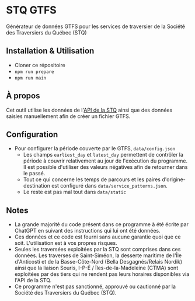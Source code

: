 # STQ GTFS

Générateur de données GTFS pour les services de traversier de la Société des Traversiers du Québec (STQ)

## Installation & Utilisation

- Cloner ce répositoire
- `npm run prepare`
- `npm run main`

## À propos

Cet outil utilise les données de l'[API de la STQ](https://donnees.traversiers.com) ainsi que des données saisies manuellement afin de créer un fichier GTFS.

## Configuration

- Pour configurer la période couverte par le GTFS, `data/config.json`
  - Les champs `earliest_day` et `latest_day` permettent de contrôler la période à couvrir relativement au jour de l'exécution du programme. Il est possible d'utiliser des valeurs négatives afin de retourner dans le passé.
  - Tout ce qui concerne les temps de parcours et les paires d'origine-destination est configuré dans `data/service_patterns.json`.
  - Le reste est pas mal tout dans `data/static`

## Notes

- La grande majorité du code présent dans ce programme à été écrite par ChatGPT en suivant des instructions qui lui ont été données.
- Ces données et ce code est fourni sans aucune garantie quoi que ce soit. L'utilisation est à vos propres risques.
- Seules les traversées exploitées par la STQ sont comprises dans ces données. Les traverses de Saint-Siméon, la desserte maritime de l'Île d'Anticosti et de la Basse-Côte-Nord (Bella Desgagnés/Relais Nordik) ainsi que la liaison Souris, I-P-É / Îles-de-la-Madeleine (CTMA) sont exploitées par des tiers qui ne rendent pas leurs horaires disponibles via l'API de la STQ.
- Ce programme n'est pas sanctionné, approuvé ou cautionné par la Société des Traversiers du Québec (STQ).
